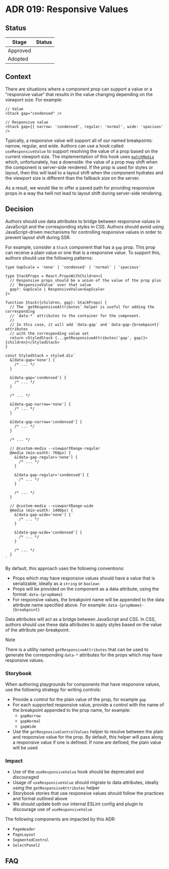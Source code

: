 # ADR 019: Responsive Values

## Status

| Stage    | Status |
| -------- | ------ |
| Approved |        |
| Adopted  |        |

## Context

There are situations where a component prop can support a value or a "responsive
value" that results in the value changing depending on the viewport size. For
example:

```tsx
// Value
<Stack gap="condensed" />

// Responsive value
<Stack gap={{ narrow: 'condensed', regular: 'normal', wide: 'spacious' />
```

Typically, a responsive value will support all of our named breakpoints: narrow,
regular, and wide. Authors can use a hook called `useResponsiveValue` to support
resolving the value of a prop based on the current viewport size. The
implementation of this hook uses [`matchMedia`](https://developer.mozilla.org/en-US/docs/Web/API/Window/matchMedia)
which, unfortunately, has a downside: the value of a prop may shift when the
component is server-side rendered. If the prop is used for styles or layout, then this will lead to a layout shift
when the component hydrates and the viewport size is different than the fallback
size on the server.

As a result, we would like to offer a paved path for providing responsive props
in a way tha twill not lead to layout shift during server-side rendering.

## Decision

Authors should use data attributes to bridge between responsive values in
JavaScript and the corresponding styles in CSS. Authors should avoid using
JavaScript-driven mechanisms for controlling responsive values in order to
prevent layout shift during SSR.

For example, consider a `Stack` component that has a `gap` prop. This prop can
receive a plain value or one that is a responsive value. To support this,
authors should use the following patterns:

```tsx
type GapScale = 'none' | 'condensed' | 'normal' | 'spacious'

type StackProps = React.PropsWithChildren<{
  // Responsive props should be a union of the value of the prop plus
  // `ResponsiveValue` over that value
  gap?: GapScale | ResponsiveValue<GapScale>
}>

function Stack({children, gap}: StackProps) {
  // The `getResponsiveAttributes` helper is useful for adding the corresponding
  // `data-*` attributes to the container for the compnoent.
  //
  // In this case, it will add `data-gap` and `data-gap-{breakpoint}` attributes
  // with the corresponding value set
  return <StyledStack {...getResponsiveAttributes('gap', gap)}>{children}</StyledStack>
}

const StyledStack = styled.div`
  &[data-gap='none'] {
    /* ... */
  }

  &[data-gap='condensed'] {
    /* ... */
  }

  /* ... */

  &[data-gap-narrow='none'] {
    /* ... */
  }

  &[data-gap-narrow='condensed'] {
    /* ... */
  }

  /* ... */

  // @custom-media --viewportRange-regular
  @media (min-width: 768px) {
    &[data-gap-regular='none'] {
      /* ... */
    }

    &[data-gap-regular='condensed'] {
      /* ... */
    }

    /* ... */
  }

  // @custom-media --viewportRange-wide
  @media (min-width: 1400px) {
    &[data-gap-wide='none'] {
      /* ... */
    }

    &[data-gap-wide='condensed'] {
      /* ... */
    }

    /* ... */
  }
`
```

By default, this approach uses the following conventions:

- Props which may have responsive values should have a value that is
  serializable, ideally as a `string` or `boolean`
- Props will be provided on the component as a data attribute, using the format:
  `data-{propName}`
- For responsive values, the breakpoint name will be appended to the data
  attribute name specified above. For example: `data-{propName}-{breakpoint}`

Data attributes will act as a bridge between JavaScript and CSS. In CSS, authors
should use these data attributes to apply styles based on the value of the
attribute per-breakpoint.

> [!NOTE]
> There is a utility named `getResponsiveAttributes` that can be used to generate
> the corresponding `data-*` attributes for the props which may have responsive
> values.

### Storybook

When authoring playgrounds for components that have responsive values, use
the following strategy for writing controls:

- Provide a control for the plain value of the prop, for example `gap`
- For each supported responsive value, provide a control with the name of the
  breakpoint appended to the prop name, for example:
  - `gapNarrow`
  - `gapNormal`
  - `gapWide`
- Use the `getRespnosiveControlValues` helper to resolve between the plain and
  responsive value for the prop. By default, this helper will pass along a
  responsive value if one is defined. If none are defined, the plain value will
  be used

### Impact

- Use of the `useResponsiveValue` hook should be deprecated and discouraged
- Usage of `useResponsiveValue` should migrate to data attributes, ideally using
  the `getResponsiveAttributes` helper
- Storybook stories that use responsive values should follow the practices
  and format outlined above
- We should update both our internal ESLint config and plugin to discourage use
  of `useResponsiveValue`

The following components are impacted by this ADR:

- `PageHeader`
- `PageLayout`
- `SegmentedControl`
- `SelectPanel2`

## FAQ
